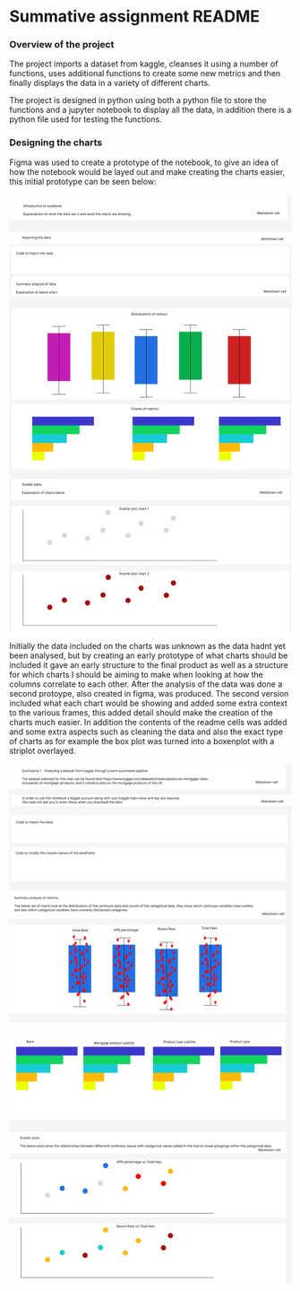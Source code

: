 # Summative assignment README

### Overview of the project

The project imports a dataset from kaggle, cleanses it using a number of functions, uses additional functions to create some new metrics and then finally displays the data in a variety of different charts.

The project is designed in python using both a python file to store the functions and a jupyter notebook to display all the data, in addition there is a python file used for testing the functions.

### Designing the charts

Figma was used to create a prototype of the notebook, to give an idea of how the notebook would be layed out and make creating the charts easier, this initial prototype can be seen below:

![Alt text](https://github.com/EDGENortheastern/owain_summative/blob/b1cb2a9f3b09a596aedd1378b3906843f599b995/Wire%20frame%20-%20summative%201%20assignment%20(1).png)

Initially the data included on the charts was unknown as the data hadnt yet been analysed, but by creating an early prototype of what charts should be included it gave an early structure to the final product as well as a structure for which charts I should be aiming to make when looking at how the columns correlate to each other. After the analysis of the data was done a second protoype, also created in figma, was produced. The second version included what each chart would be showing and added some extra context to the various frames, this added detail should make the creation of the charts much easier. In addition the contents of the readme cells was added and some extra aspects such as cleaning the data and also the exact type of charts as for example the box plot was turned into a boxenplot with  a striplot overlayed.

![Alt text](https://github.com/EDGENortheastern/owain_summative/blob/b1cb2a9f3b09a596aedd1378b3906843f599b995/Wire%20frame%20-%20summative%201%20assignment%20(Copy).png)
